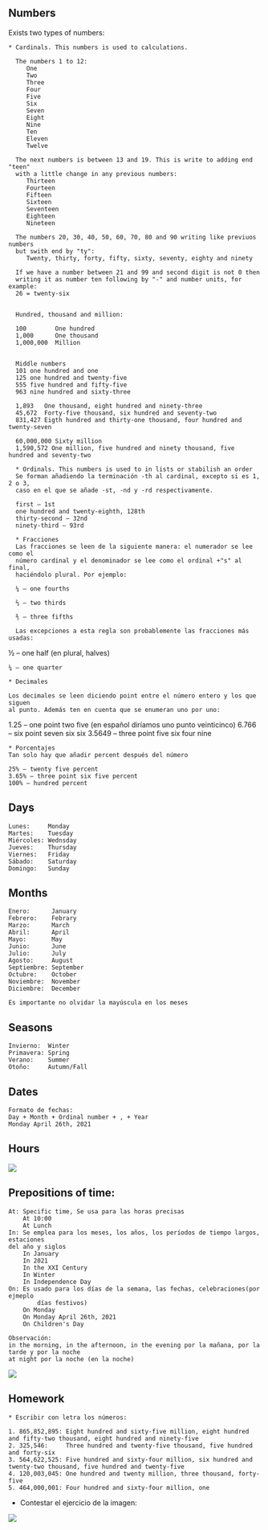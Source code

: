 ## Numbers

Exists two types of numbers:

    * Cardinals. This numbers is used to calculations.
     
      The numbers 1 to 12:
         One
         Two
         Three
         Four
         Five
         Six
         Seven
         Eight
         Nine
         Ten
         Eleven
         Twelve
     
      The next numbers is between 13 and 19. This is write to adding end "teen"
      with a little change in any previous numbers:
         Thirteen
         Fourteen
         Fifteen
         Sixteen
         Seventeen
         Eighteen
         Nineteen
      
      The numbers 20, 30, 40, 50, 60, 70, 80 and 90 writing like previuos numbers
      but swith end by "ty":
         Twenty, thirty, forty, fifty, sixty, seventy, eighty and ninety
     
      If we have a number between 21 and 99 and second digit is not 0 then
      writing it as number ten following by "-" and number units, for example:
      26 = twenty-six


      Hundred, thousand and million:

      100        One hundred
      1,000      One thousand
      1,000,000  Million


      Middle numbers
      101 one hundred and one
      125 one hundred and twenty-five
      555 five hundred and fifty-five
      963 nine hundred and sixty-three 

      1,893   One thousand, eight hundred and ninety-three
      45,672  Forty-five thousand, six hundred and seventy-two
      831,427 Eigth hundred and thirty-one thousand, four hundred and twenty-seven

      60,000,000 Sixty million
      1,590,572 One million, five hundred and ninety thousand, five hundred and seventy-two

      * Ordinals. This numbers is used to in lists or stabilish an order
      Se forman añadiendo la terminación -th al cardinal, excepto si es 1, 2 o 3,
      caso en el que se añade -st, -nd y -rd respectivamente.

      first – 1st
      one hundred and twenty-eighth, 128th
      thirty-second – 32nd
      ninety-third – 93rd

      * Fracciones
      Las fracciones se leen de la siguiente manera: el numerador se lee como el 
      número cardinal y el denominador se lee como el ordinal +"s" al final, 
      haciéndolo plural. Por ejemplo:

      ¼ – one fourths

      ⅔ – two thirds

      ⅗ – three fifths

      Las excepciones a esta regla son probablemente las fracciones más usadas:

½ – one half (en plural, halves)

    ¼ – one quarter

    * Decimales

    Los decimales se leen diciendo point entre el número entero y los que siguen
    al punto. Además ten en cuenta que se enumeran uno por uno:

1.25 – one point two five (en español diríamos uno punto veinticinco)
    6.766 – six point seven six six
    3.5649 – three point five six four nine

    * Porcentajes
    Tan solo hay que añadir percent después del número

    25% – twenty five percent
    3.65% – three point six five percent
    100% – hundred percent

## Days

    Lunes:     Monday
    Martes:    Tuesday
    Miércoles: Wednsday    
    Jueves:    Thursday
    Viernes:   Friday
    Sábado:    Saturday
    Domingo:   Sunday

## Months
    Enero:      January
    Febrero:    Febrary
    Marzo:      March
    Abril:      April
    Mayo:       May
    Junio:      June
    Julio:      July
    Agosto:     August
    Septiembre: September
    Octubre:    October
    Noviembre:  November
    Diciembre:  December

    Es importante no olvidar la mayúscula en los meses

## Seasons

    Invierno:  Winter
    Primavera: Spring
    Verano:    Summer
    Otoño:     Autumn/Fall

## Dates
    Formato de fechas:
    Day + Month + Ordinal number + , + Year
    Monday April 26th, 2021


## Hours

![](imagenes/horas.png)


## Prepositions of time:
    At: Specific time, Se usa para las horas precisas
        At 10:00
        At Lunch
    In: Se emplea para los meses, los años, los períodos de tiempo largos, estaciones
    del año y siglos
        In January
        In 2021
        In the XXI Century
        In Winter
        In Independence Day
    On: Es usado para los días de la semana, las fechas, celebraciones(por ejmeplo 
            días festivos)
        On Monday
        On Monday April 26th, 2021
        On Children's Day 

    Observación:
    in the morning, in the afternoon, in the evening por la mañana, por la tarde y por la noche
    at night por la noche (en la noche)


![](imagenes/prepositionsTime.jpg)


## Homework

    * Escribir con letra los números:

    1. 865,852,895: Eight hundred and sixty-five million, eight hundred and fifty-two thousand, eight hundred and ninety-five
    2. 325,546:     Three hundred and twenty-five thousand, five hundred and forty-six
    3. 564,622,525: Five hundred and sixty-four million, six hundred and twenty-two thousand, five hundred and twenty-five
    4. 120,003,045: One hundred and twenty million, three thousand, forty-five
    5. 464,000,001: Four hundred and sixty-four million, one



* Contestar el ejercicio de la imagen:

![](imagenes/prepositionsTime-HW.jpg)

